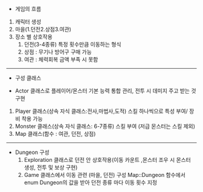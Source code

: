 * 게임의 흐름
  
1. 캐릭터 생성
2. 마을(1.던전2.상점3.여관)
3. 장소 별 상호작용
    1. 던전(3-4종류) 특정 횟수만큼 이동하는 형식
    2. 상점 : 무기나 방어구 구매 가능
    3. 여관 : 체력회복 금액 부족 시 못함

----------------------------------------------------------
* 구성 클래스
  
* Actor 클래스로 플레이어/몬스터 기본 능력 통합 관리, 전투 시 데미지 주고 받는 것 구현
1. Player 클래스(상속 자식 클래스:전사,마법사,도적) 스킬 하나씩으로 특성 부여/ 장비 착용 가능
2. Monster 클래스(상속 자식 클래스: 6-7종류) 스킬 부여 (저급 몬스터는 스킬 제외)
3. Map 클래스(함수 : 여관, 던전, 상점)
----------------------------------------------------------
* Dungeon 구성
  1. Exploration 클래스로 던전 안 상호작용(이동 카운트 ,몬스터 조우 시 몬스터 생성, 전투 및 보상 구현)
  2. Game 클래스에서 이동 관련 (마을, 던전) 구성 Map::Dungeon 함수에서 enum Dungeon의 값을 받아 던전 종류 마다 이동 횟수 지정

